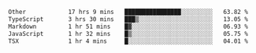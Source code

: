 <!--START_SECTION:waka-->

```txt
Other            17 hrs 9 mins   ████████████████░░░░░░░░░   63.82 %
TypeScript       3 hrs 30 mins   ███▒░░░░░░░░░░░░░░░░░░░░░   13.05 %
Markdown         1 hr 51 mins    █▓░░░░░░░░░░░░░░░░░░░░░░░   06.93 %
JavaScript       1 hr 32 mins    █▒░░░░░░░░░░░░░░░░░░░░░░░   05.75 %
TSX              1 hr 4 mins     █░░░░░░░░░░░░░░░░░░░░░░░░   04.01 %
```

<!--END_SECTION:waka--> 
 
